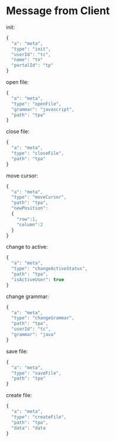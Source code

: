 # Message from Client

init:

```javascript
{
  "a": "meta", 
  "type": "init",
  "userId": "tc",
  "name": "tn"
  "portalId": "tp"
}
```



open file:

```javascript
{
  "a": "meta", 
  "type": "openFile",
  "grammar": "javascript",
  "path": "tpa"
}
```



close file:

```javascript
{
  "a": "meta", 
  "type": "closeFile",
  "path": "tpa"
}
```



move cursor:

```javascript
{
  "a": "meta", 
  "type": "moveCursor",
  "path": "tpa",
  "newPosition":
  {
    "row":1, 
    "column":2
  }
}
```



change to active:

```javascript
{
  "a": "meta", 
  "type": "changeActiveStatus",
  "path": "tpa",
  "isActiveUser": true
}
```



change grammar:

```javascript
{
  "a": "meta",
  "type": "changeGrammar",
  "path": "tpa",
  "userId": "tc",
  "grammar": "java"
}
```

save file:

```javascript
{
  "a": "meta",
  "type": "saveFile",
  "path": "tpa"
}
```

create file:

```javascript
{
  "a": "meta",
  "type": "createFile",
  "path": "tpa",
  "data": "data
}
```


